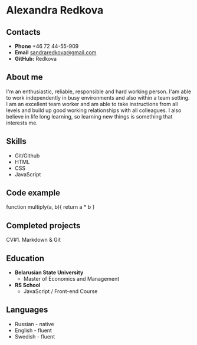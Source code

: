 # Alexandra Redkova
## Contacts
* **Phone** +46 72 44-55-909
* **Email** sandraredkova@gmail.com
* **GitHub:** Redkova
## About me
I'm an enthusiastic, reliable, responsible and hard working person. I'am able to work independently in busy environments and also within a team setting. I am an excellent team worker and am able to take instructions from all levels and build up good working relationships with all colleagues. I also believe in life long learning, so learning new things is something that interests me. 
## Skills
* Git/Github
* HTML
* CSS
* JavaScript
## Code example
function multiply(a, b){
  return a * b
}
## Completed projects
CV#1. Markdown & Git
## Education
* **Belarusian State University**
    - Master of Economics and Management  
* **RS School**
    - JavaScript / Front-end Course
## Languages
* Russian - native
* English - fluent
* Swedish - fluent